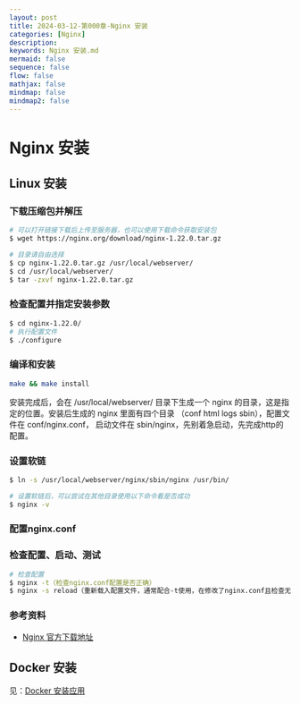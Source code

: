 ```yaml
---
layout: post
title: 2024-03-12-第000章-Nginx 安装
categories: [Nginx]
description: 
keywords: Nginx 安装.md
mermaid: false
sequence: false
flow: false
mathjax: false
mindmap: false
mindmap2: false
---
```

# Nginx 安装

## Linux 安装

### 下载压缩包并解压

```sh
# 可以打开链接下载后上传至服务器，也可以使用下载命令获取安装包 
$ wget https://nginx.org/download/nginx-1.22.0.tar.gz

# 目录请自由选择
$ cp nginx-1.22.0.tar.gz /usr/local/webserver/
$ cd /usr/local/webserver/
$ tar -zxvf nginx-1.22.0.tar.gz
```



### 检查配置并指定安装参数

```sh
$ cd nginx-1.22.0/
# 执行配置文件
$ ./configure 
```



### 编译和安装

```sh
make && make install 
```



安装完成后，会在 /usr/local/webserver/ 目录下生成一个 nginx 的目录，这是指定的位置。安装后生成的 nginx 里面有四个目录 （conf  html  logs  sbin），配置文件在 conf/nginx.conf， 启动文件在 sbin/nginx，先别着急启动，先完成http的配置。



### 设置软链

```sh
$ ln -s /usr/local/webserver/nginx/sbin/nginx /usr/bin/

# 设置软链后，可以尝试在其他目录使用以下命令看是否成功
$ nginx -v
```



### 配置nginx.conf

### 检查配置、启动、测试

```sh
# 检查配置
$ nginx -t（检查nginx.conf配置是否正确）
$ nginx -s reload（重新载入配置文件，通常配合-t使用，在修改了nginx.conf且检查无误之后）
```



### 参考资料

- [Nginx  官方下载地址](https://nginx.org/en/download.html)



## Docker 安装

见：[Docker 安装应用](../docker/docker-install-appliaction.md)